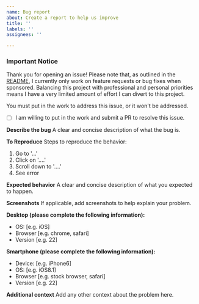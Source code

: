```yaml
---
name: Bug report
about: Create a report to help us improve
title: ''
labels: ''
assignees: ''

---
```


### Important Notice

Thank you for opening an issue! Please note that, as outlined in the [README](https://github.com/OpenFeign/querydsl?tab=readme-ov-file#i-need-feature-x-or-bug-z-fixed), I currently only work on feature requests or bug fixes when sponsored. Balancing this project with professional and personal priorities means I have a very limited amount of effort I can divert to this project.

You must put in the work to address this issue, or it won't be addressed.

- [ ] I am willing to put in the work and submit a PR to resolve this issue.


**Describe the bug**
A clear and concise description of what the bug is.

**To Reproduce**
Steps to reproduce the behavior:
1. Go to '...'
2. Click on '....'
3. Scroll down to '....'
4. See error

**Expected behavior**
A clear and concise description of what you expected to happen.

**Screenshots**
If applicable, add screenshots to help explain your problem.

**Desktop (please complete the following information):**
 - OS: [e.g. iOS]
 - Browser [e.g. chrome, safari]
 - Version [e.g. 22]

**Smartphone (please complete the following information):**
 - Device: [e.g. iPhone6]
 - OS: [e.g. iOS8.1]
 - Browser [e.g. stock browser, safari]
 - Version [e.g. 22]

**Additional context**
Add any other context about the problem here.
